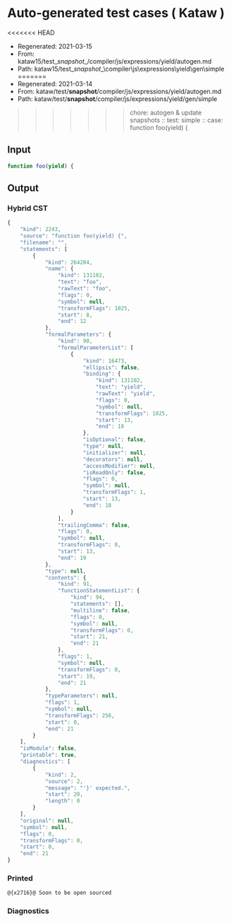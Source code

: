 # Auto-generated test cases ( Kataw )
<<<<<<< HEAD
- Regenerated: 2021-03-15
- From: kataw15/test\__snapshot__/compiler/js/expressions/yield/autogen.md
- Path: kataw15/test\__snapshot__\compiler\js\expressions\yield\gen\simple
=======
- Regenerated: 2021-03-14
- From: kataw/test/__snapshot__/compiler/js/expressions/yield/autogen.md
- Path: kataw/test/__snapshot__/compiler/js/expressions/yield/gen/simple
>>>>>>> chore: autogen & update snapshots
> :: test: simple
> :: case: function foo(yield) {
## Input

`````js
function foo(yield) {
`````

## Output

### Hybrid CST

```javascript
{
    "kind": 2243,
    "source": "function foo(yield) {",
    "filename": "",
    "statements": [
        {
            "kind": 264284,
            "name": {
                "kind": 131102,
                "text": "foo",
                "rawText": "foo",
                "flags": 0,
                "symbol": null,
                "transformFlags": 1025,
                "start": 8,
                "end": 12
            },
            "formalParameters": {
                "kind": 90,
                "formalParameterList": [
                    {
                        "kind": 16473,
                        "ellipsis": false,
                        "binding": {
                            "kind": 131102,
                            "text": "yield",
                            "rawText": "yield",
                            "flags": 0,
                            "symbol": null,
                            "transformFlags": 1025,
                            "start": 13,
                            "end": 18
                        },
                        "isOptional": false,
                        "type": null,
                        "initializer": null,
                        "decorators": null,
                        "accessModifier": null,
                        "isReadOnly": false,
                        "flags": 0,
                        "symbol": null,
                        "transformFlags": 1,
                        "start": 13,
                        "end": 18
                    }
                ],
                "trailingComma": false,
                "flags": 0,
                "symbol": null,
                "transformFlags": 0,
                "start": 13,
                "end": 19
            },
            "type": null,
            "contents": {
                "kind": 91,
                "functionStatementList": {
                    "kind": 94,
                    "statements": [],
                    "multiline": false,
                    "flags": 0,
                    "symbol": null,
                    "transformFlags": 0,
                    "start": 21,
                    "end": 21
                },
                "flags": 1,
                "symbol": null,
                "transformFlags": 0,
                "start": 19,
                "end": 21
            },
            "typeParameters": null,
            "flags": 1,
            "symbol": null,
            "transformFlags": 256,
            "start": 0,
            "end": 21
        }
    ],
    "isModule": false,
    "printable": true,
    "diagnostics": [
        {
            "kind": 2,
            "source": 2,
            "message": "'}' expected.",
            "start": 20,
            "length": 0
        }
    ],
    "original": null,
    "symbol": null,
    "flags": 0,
    "transformFlags": 0,
    "start": 0,
    "end": 21
}
```

### Printed

```javascript
@{x2716}@ Soon to be open sourced
```

### Diagnostics

```javascript

```

